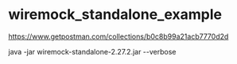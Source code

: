 # wiremock_standalone_example
https://www.getpostman.com/collections/b0c8b99a21acb7770d2d



java -jar wiremock-standalone-2.27.2.jar --verbose
